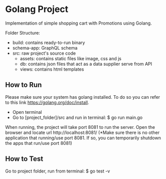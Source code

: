 # Golang Project
Implementation of simple shopping cart with Promotions using Golang.

Folder Structure:
- build: contains ready-to-run binary
- schema-app: GraphQL schema
- src: raw project's source code 
  - assets: contains static files like image, css and js
  - db: contains json files that act as a data supplier serve from API
  - views: contains html templates


## How to Run
Please make sure your system has golang installed. To do so you can refer to this link https://golang.org/doc/install. 

  - Open terminal
  - Go to [project_folder]/src and run in terminal: $ go run main.go
  
When running, the project will take port 8081 to run the server. Open the browser and locate url http://localhost:8081/
(*Make sure there is no other application that running/use port 8081. If so, you can temporarily shutdown the apps that run/use port 8081)


## How to Test
Go to project folder, run from terminal: $ go test -v
